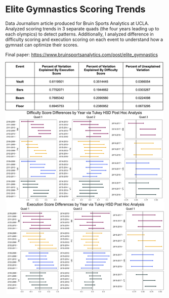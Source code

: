 # Elite Gymnastics Scoring Trends

Data Journalism article produced for Bruin Sports Analytics at UCLA. Analyzed scoring trends in 3 separate quads (the four years leading up to each olympics) to detect patterns. Additionally, I analyzed difference in difficulty scoring and execution scoring on each event to understand how a gymnast can optimize their scores.

Final paper: https://www.bruinsportsanalytics.com/post/elite_gymnastics

<img style="float: left;" src="images/variation.png" width="500">
<img style="float: left;" src="images/Difficulty_Comparison.png" width="500" height="290"><img style="float: right;" src="images/Execution_Comparison.png" width="500" height="290"> 



